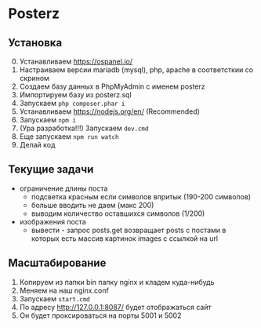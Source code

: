 # Posterz

## Установка
0. Устанавливаем https://ospanel.io/
1. Настраиваем версии mariadb (mysql), php, apache в соответсткии со скрином
2. Создаем базу данных в PhpMyAdmin с именем posterz
3. Импортируем базу из posterz.sql
4. Запускаем ```php composer.phar i```
5. Устанавливаем https://nodejs.org/en/ (Recommended)
6. Запускаем ```npm i```
7. (Ура разработка!!!) Запускаем ```dev.cmd```
8. Еще запускаем ```npm run watch```
9. Делай код

## Текущие задачи
- ограничение длины поста 
    - подсветка красным если символов впритык (190-200 символов)
    - больше вводить не даем (макс 200)
    - выводим количество оставшихся символов (1/200)
- изображения поста
    - вывести - запрос posts.get возвращает posts с постами в которых есть массив картинок images с ссылкой на url

## Масштабирование
1. Копируем из папки bin папку nginx и кладем куда-нибудь
2. Меняем на наш nginx.conf
3. Запускаем ```start.cmd```
4. По адресу http://127.0.0.1:8087/ будет отображаться сайт
5. Он будет проксироваться на порты 5001 и 5002
